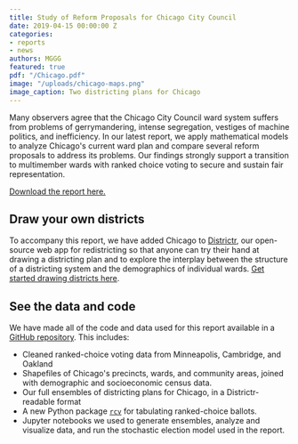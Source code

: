 ```yaml
---
title: Study of Reform Proposals for Chicago City Council
date: 2019-04-15 00:00:00 Z
categories:
- reports
- news
authors: MGGG
featured: true
pdf: "/Chicago.pdf"
image: "/uploads/chicago-maps.png"
image_caption: Two districting plans for Chicago
---
```


Many observers agree that the Chicago City Council ward system suffers from
problems of gerrymandering, intense segregation, vestiges of machine politics,
and inefficiency. In our latest report, we apply mathematical models to analyze
Chicago's current ward plan and compare several reform proposals to address its
problems. Our findings strongly support a transition to multimember wards with
ranked choice voting to secure and sustain fair representation.

[Download the report here.]({{page.pdf}})

## Draw your own districts

To accompany this report, we have added Chicago to
[Districtr](https://districtr.org), our open-source web app for redistricting so
that anyone can try their hand at drawing a districting plan and to explore the
interplay between the structure of a districting system and the demographics of
individual wards.
[Get started drawing districts here](https://districtr.org/chicago).

## See the data and code

We have made all of the code and data used for this report available in a
[GitHub repository](https://github.com/mggg/chicago). This includes:

- Cleaned ranked-choice voting data from Minneapolis, Cambridge, and Oakland
- Shapefiles of Chicago's precincts, wards, and community areas, joined with
  demographic and socioeconomic census data.
- Our full ensembles of districting plans for Chicago, in a Districtr-readable
  format
- A new Python package [`rcv`](https://github.com/mggg/rcv) for tabulating
  ranked-choice ballots.
- Jupyter notebooks we used to generate ensembles, analyze and visualize data,
  and run the stochastic election model used in the report.
